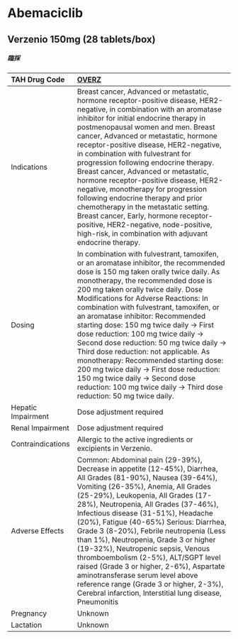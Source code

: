# Abemaciclib

## Verzenio 150mg (28 tablets/box)

##### 臨採

| TAH Drug Code      | [OVERZ](https://www.tahsda.org.tw/drugs/hissearch.php?drug_code=OVERZ)                                                                                                                                                                                                                                                                                                                                                                                                                                                                                                                                                                                                                                                |
|:-------------------|:----------------------------------------------------------------------------------------------------------------------------------------------------------------------------------------------------------------------------------------------------------------------------------------------------------------------------------------------------------------------------------------------------------------------------------------------------------------------------------------------------------------------------------------------------------------------------------------------------------------------------------------------------------------------------------------------------------------------|
| Indications        | Breast cancer, Advanced or metastatic, hormone receptor-positive disease, HER2-negative, in combination with an aromatase inhibitor for initial endocrine therapy in postmenopausal women and men. Breast cancer, Advanced or metastatic, hormone receptor-positive disease, HER2-negative, in combination with fulvestrant for progression following endocrine therapy. Breast cancer, Advanced or metastatic, hormone receptor-positive disease, HER2-negative, monotherapy for progression following endocrine therapy and prior chemotherapy in the metastatic setting. Breast cancer, Early, hormone receptor-positive, HER2-negative, node-positive, high-risk, in combination with adjuvant endocrine therapy. |
| Dosing             | In combination with fulvestrant, tamoxifen, or an aromatase inhibitor, the recommended dose is 150 mg taken orally twice daily. As monotherapy, the recommended dose is 200 mg taken orally twice daily. Dose Modifications for Adverse Reactions: In combination with fulvestrant, tamoxifen, or an aromatase inhibitor: Recommended starting dose: 150 mg twice daily -> First dose reduction: 100 mg twice daily -> Second dose reduction: 50 mg twice daily -> Third dose reduction: not applicable. As monotherapy: Recommended starting dose: 200 mg twice daily -> First dose reduction: 150 mg twice daily -> Second dose reduction: 100 mg twice daily -> Third dose reduction: 50 mg twice daily.           |
| Hepatic Impairment | Dose adjustment required                                                                                                                                                                                                                                                                                                                                                                                                                                                                                                                                                                                                                                                                                              |
| Renal Impairment   | Dose adjustment required                                                                                                                                                                                                                                                                                                                                                                                                                                                                                                                                                                                                                                                                                              |
| Contraindications  | Allergic to the active ingredients or excipients in Verzenio.                                                                                                                                                                                                                                                                                                                                                                                                                                                                                                                                                                                                                                                         |
| Adverse Effects    | Common: Abdominal pain (29-39%), Decrease in appetite (12-45%), Diarrhea, All Grades (81-90%), Nausea (39-64%), Vomiting (26-35%), Anemia, All Grades (25-29%), Leukopenia, All Grades (17-28%), Neutropenia, All Grades (37-46%), Infectious disease (31-51%), Headache (20%), Fatigue (40-65%) Serious: Diarrhea, Grade 3 (8-20%), Febrile neutropenia (Less than 1%), Neutropenia, Grade 3 or higher (19-32%), Neutropenic sepsis, Venous thromboembolism (2-5%), ALT/SGPT level raised (Grade 3 or higher, 2-6%), Aspartate aminotransferase serum level above reference range (Grade 3 or higher, 2-3%), Cerebral infarction, Interstitial lung disease, Pneumonitis                                             |
| Pregnancy          | Unknown                                                                                                                                                                                                                                                                                                                                                                                                                                                                                                                                                                                                                                                                                                               |
| Lactation          | Unknown                                                                                                                                                                                                                                                                                                                                                                                                                                                                                                                                                                                                                                                                                                               |

